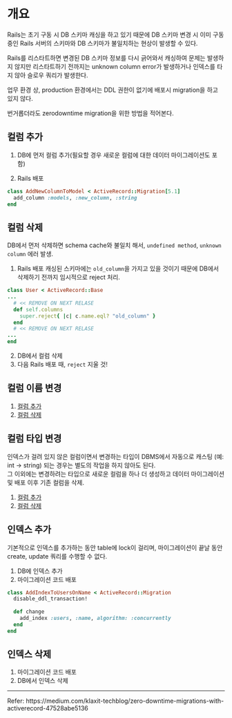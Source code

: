 # 개요
Rails는 초기 구동 시 DB 스키마 캐싱을 하고 있기 때문에 DB 스키마 변경 시 이미 구동 중인 Rails 서버의 스키마와 DB 스키마가 불일치하는 현상이 발생할 수 있다.

Rails를 리스타트하면 변경된 DB 스키마 정보를 다시 긁어와서 캐싱하여 문제는 발생하지 않지만 리스타트하기 전까지는 unknown column error가 발생하거나 인덱스를 타지 않아 슬로우 쿼리가 발생한다.

업무 환경 상, production 환경에서는 DDL 권한이 없기에 배포시 migration을 하고 있지 않다.

번거롭더라도 zerodowntime migration을 위한 방법을 적어본다.


## 컬럼 추가
1. DB에 먼저 컬럼 추가(필요할 경우 새로운 컬럼에 대한 데이터 마이그레이션도 포함)

2. Rails 배포
```ruby
class AddNewColumnToModel < ActiveRecord::Migration[5.1]
  add_column :models, :new_column, :string
end
```

## 컬럼 삭제
DB에서 먼저 삭제하면 schema cache와 불일치 해서, `undefined method`, `unknown column` 에러 발생.

1. Rails 배포
캐싱된 스키마에는 `old_column`을 가지고 있을 것이기 때문에 DB에서 삭제하기 전까지 임시적으로 reject 처리.
```ruby
class User < ActiveRecord::Base
...
  # << REMOVE ON NEXT RELASE 
  def self.columns 
    super.reject{ |c| c.name.eql? "old_column" }
  end
  # << REMOVE ON NEXT RELASE 
...
end

```
2. DB에서 컬럼 삭제
3. 다음 Rails 배포 때, `reject` 지울 것!


## 컬럼 이름 변경
1. [컬럼 추가](#컬럼-추가)
2. [컬럼 삭제](#컬럼-삭제)


## 컬럼 타입 변경
인덱스가 걸려 있지 않은 컬럼이면서 변경하는 타입이 DBMS에서 자동으로 캐스팅 (예: int → string) 되는 경우는 별도의 작업을 하지 않아도 된다.<br/>
그 이외에는 변경하려는 타입으로 새로운 컬럼을 하나 더 생성하고 데이터 마이그레이션 및 배포 이후 기존 컬럼을 삭제.
1. [컬럼 추가](#컬럼-추가)
2. [컬럼 삭제](#컬럼-삭제)
 


## 인덱스 추가
기본적으로 인덱스를 추가하는 동안 table에 lock이 걸리며, 마이그레이션이 끝날 동안 create, update 쿼리를 수행할 수 없다.<br/>
1. DB에 인덱스 추가
2. 마이그레이션 코드 배포
```ruby
class AddIndexToUsersOnName < ActiveRecord::Migration
  disable_ddl_transaction!
  
  def change
    add_index :users, :name, algorithm: :concurrently
  end
end
```

## 인덱스 삭제
1. 마이그레이션 코드 배포
2. DB에서 인덱스 삭제


<hr/>
Refer: https://medium.com/klaxit-techblog/zero-downtime-migrations-with-activerecord-47528abe5136
